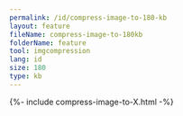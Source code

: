 ```yaml
---
permalink: /id/compress-image-to-180-kb
layout: feature
fileName: compress-image-to-180kb
folderName: feature
tool: imgcompression
lang: id
size: 180
type: kb
---
```


{%- include compress-image-to-X.html -%}

